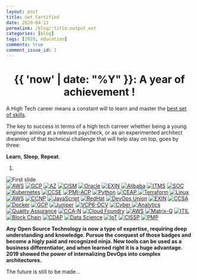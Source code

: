 ```yaml
---
layout: post
title: Get Certified
date: 2020-04-12
permalink: /blog/:title:output_ext
categories: [blog]
tags: [2020, education]
comments: true
comment_issue_id: 1
---
```


<div class="paragraph">
  <h1 style="text-align:center;">{{ 'now' | date: "%Y" }}: A year of achievement !</h1>
  <p>A High Tech career means a constant will to learn and master the <a href="https://www.globalknowledge.com/us-en/resources/resource-library/articles/top-paying-certifications/">best set of skills</a>.</p>
  <p>The key to success in terms of a high tech carreer whether being a young engineer aiming at a relevant paycheck, or as an experimented architect dreaming of that technical challenge that will help stay on top, goes by three:</p>
  <p><strong>Learn</strong>, <strong>Sleep</strong>, <strong>Repeat</strong>.</p>
</div>

<!-- more -->

<div id="myCarousel" class="carousel slide" data-ride="carousel">
  <ol class="carousel-indicators">
    <li data-target="#myCarousel" data-slide-to="0" class="active"></li>
  </ol>
  <div class="carousel-inner" role="listbox">
    <div class="item active">
      <img class="first-slide" src="{{ base }}/assets/img/callout-bg-2.jpg" alt="First slide">
	  <div class="container">
	  	<div class="carousel-caption">
          <a href="https://aws.amazon.com/certification/?nc1=h_ls" target="_blank"><img src="{{ base }}/assets/img/carousel/aws.png" alt="AWS" class="carousel-image" /></a>
          <a href="https://cloud.google.com/training" target="_blank"><img src="{{ base }}/assets/img/carousel/gcp.png" alt="GCP" class="carousel-image" /></a>
          <a href="https://docs.microsoft.com/en-us/learn/certifications/azure-devops" target="_blank"><img src="{{ base }}/assets/img/carousel/az.png" alt="AZ" class="carousel-image" /></a>
          <a href="https://www.isaca.org/credentialing/cism" target="_blank"><img src="{{ base }}/assets/img/carousel/cism.png" alt="CISM" class="carousel-image" /></a>
          <a href="https://education.oracle.com/en/oracle-certification-paths-all" target="_blank"><img src="{{ base }}/assets/img/carousel/oracle.png" alt="Oracle" class="carousel-image" /></a>
          <a href="https://www.exin.com/certifications" target="_blank"><img src="{{ base }}/assets/img/carousel/exin.png" alt="EXIN" class="carousel-image" /></a>
          <a href="https://edu.alibabacloud.com/certification" target="_blank"><img src="{{ base }}/assets/img/carousel/alibaba.png" alt="Alibaba" class="carousel-image" /></a>
          <a href="https://www.ibm.com/services/learning/badge/e9c96afe-2e6e-44af-adc7-52f956be9e1b" target="_blank"><img src="{{ base }}/assets/img/carousel/itms.png" alt="ITMS" class="carousel-image" /></a>
          <a href="https://www.aicpa.org/interestareas/frc/assuranceadvisoryservices/socforserviceorganizations.html" target="_blank"><img src="{{ base }}/assets/img/carousel/soc.png" alt="SOC" class="carousel-image" /></a>
          <a href="https://www.cncf.io/certification/cka/" target="_blank"><img src="{{ base }}/assets/img/carousel/k8s.png" alt="Kubernetes" class="carousel-image" /></a>
          <a href="https://training-certifications.checkpoint.com/#/" target="_blank"><img src="{{ base }}/assets/img/carousel/ccse.jpg" alt="CCSE" class="carousel-image" /></a>
          <a href="https://www.pmi.org/certifications/types/agile-acp" target="_blank"><img src="{{ base }}/assets/img/carousel/pmi-acp.png" alt="PMI-ACP" class="carousel-image" /></a>
          <a href="https://pythoninstitute.org/certification/" target="_blank"><img src="{{ base }}/assets/img/carousel/python.png" alt="Python" class="carousel-image" /></a>
          <a href="https://www.theknowledgeacademy.com/il/courses/enterprise-architect-training/certified-enterprise-architect-professional-ceap-/" target="_blank"><img src="{{ base }}/assets/img/carousel/ceap.png" alt="CEAP" class="carousel-image" />
          <a href="https://learn.hashicorp.com/terraform/certification/terraform-associate" target="_blank"><img src="{{ base }}/assets/img/carousel/terraform.png" alt="Terraform" class="carousel-image" /></a>
          <a href="https://www.lpi.org/fr/our-certifications/summary-of-certifications" target="_blank"><img src="{{ base }}/assets/img/carousel/linux.png" alt="Linux" class="carousel-image" /></a>
          <a href="https://aws.amazon.com/certification/?nc1=h_ls" target="_blank"><img src="{{ base }}/assets/img/carousel/aws3.png" alt="AWS" class="carousel-image" /></a>
          <a href="https://www.cisco.com/c/en/us/training-events/training-certifications/certifications/professional/ccnp-routing-switching.html" target="_blank"><img src="{{ base }}/assets/img/carousel/ccnp.png" alt="CCNP" class="carousel-image" /></a>
          <a href="https://www.w3schools.com/cert/cert_javascript.asp" target="_blank"><img src="{{ base }}/assets/img/carousel/javascript.png" alt="JavaScript" class="carousel-image" /></a>
          <a href="https://www.redhat.com/en/services/all-certifications-exams" target="_blank"><img src="{{ base }}/assets/img/carousel/redhat.jpg" alt="RedHat" class="carousel-image" /></a>
          <a href="http://devopsunion.com/get-certificate/" target="_blank"><img src="{{ base }}/assets/img/carousel/do-union.png" alt="DevOps Union" class="carousel-image" /></a>
          <a href="https://www.exin.com/certifications" target="_blank"><img src="{{ base }}/assets/img/carousel/exin1.png" alt="EXIN" class="carousel-image" /></a>
          <a href="https://training-certifications.checkpoint.com/#/" target="_blank"><img src="{{ base }}/assets/img/carousel/ccsa.png" alt="CCSA" class="carousel-image" /></a>
          <a href="https://success.docker.com/certification" target="_blank"><img src="{{ base }}/assets/img/carousel/docker.jpg" alt="Docker" class="carousel-image" /></a>
          <a href="https://cloud.google.com/training" target="_blank"><img src="{{ base }}/assets/img/carousel/gcp1.png" alt="GCP" class="carousel-image" /></a>
          <a href="https://www.juniper.net/us/en/training/certification/" target="_blank"><img src="{{ base }}/assets/img/carousel/juniper.png" alt="Juniper" class="carousel-image" /></a>
          <a href="https://www.vmware.com/education-services/certification.html" target="_blank"><img src="{{ base }}/assets/img/carousel/vcp6-dcv.png" alt="VCP6-DCV" class="carousel-image" /></a>
          <a href="https://www.cybrary.it/catalog/cybersecurity/" target="_blank"><img src="{{ base }}/assets/img/carousel/cyber.png" alt="Cyber" class="carousel-image" />
          <a href="https://www.lovesdata.com/blog/google-analytics-certification" target="_blank"><img src="{{ base }}/assets/img/carousel/data-analytics.png" alt="Analytics" class="carousel-image" /></a>
          <a href="https://study.com/quality_assurance_certification.html" target="_blank"><img src="{{ base }}/assets/img/carousel/qa.png" alt="Quality Assurance" class="carousel-image" /></a>
          <a href="https://www.globalknowledge.com/en-ie/certifications/certification-training/citrix/citrix-networking/citrix-certified-associate-networking-cca-n" target="_blank"><img src="{{ base }}/assets/img/carousel/cca-n.png" alt="CCA-N" class="carousel-image" /></a>
          <a href="https://training.linuxfoundation.org/certification/cloud-foundry-certified-developer-cfcd/" target="_blank"><img src="{{ base }}/assets/img/carousel/cfcd.png" alt="Cloud Foundry" class="carousel-image" /></a>
          <a href="https://aws.amazon.com/certification/?nc1=h_ls" target="_blank"><img src="{{ base }}/assets/img/carousel/aws2.png" alt="AWS" class="carousel-image" /></a>
          <a href="https://www.comptia.org/certifications" target="_blank"><img src="{{ base }}/assets/img/carousel/matrix.jpg" alt="Matrix-Q" class="carousel-image" /></a>
          <a href="https://www.axelos.com/certifications/itil-certifications/itil-foundation" target="_blank"><img src="{{ base }}/assets/img/carousel/itil.png" alt="ITIL" class="carousel-image" /></a>
          <a href="https://www.blockchain-council.org/certifications/certified-blockchain-professional-expert/" target="_blank"><img src="{{ base }}/assets/img/carousel/blockchain.png" alt="Block Chain" class="carousel-image" /></a>
          <a href="https://disciplinedagileconsortium.org/CDAP" target="_blank"><img src="{{ base }}/assets/img/carousel/cdap.png" alt="CDAP" class="carousel-image" /></a>
          <a href="https://www.ibm.com/services/learning/badge/fb3af6d8-2402-4acb-b852-7a0c5034c976" target="_blank"><img src="{{ base }}/assets/img/carousel/datascientist.png" alt="Data Science" class="carousel-image" /></a>
          <a href="https://www.cloudcredential.org/certifications/internet-of-things/iotf/" target="_blank"><img src="{{ base }}/assets/img/carousel/iot.png" alt="IoT" class="carousel-image" /></a>
          <a href="https://www.isc2.org/Certifications/CISSP" target="_blank"><img src="{{ base }}/assets/img/carousel/cissp.png" alt="CISSP" class="carousel-image" /></a>
          <a href="https://www.pmi.org/certifications/types/project-management-pmp" target="_blank"><img src="{{ base }}/assets/img/carousel/pmp.png" alt="PMP" class="carousel-image"/></a>
          <p><strong>Any Open Source Technology is now a type of expertise, requiring deep understanding and knowledge. Pursue the conquest of those badges and become a higly paid and recognized ninja. New tools can be used as a business differentiator, and when learned right it is a huge advantage. <br /> 2019 showed the power of internalizing DevOps into complex architectures.</strong></p>
          <p>The future is still to be made...</p>
